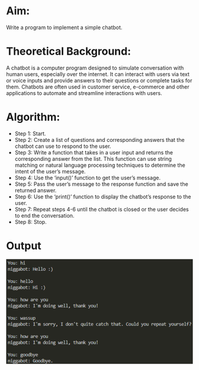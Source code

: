# Aim:
Write a program to implement a simple chatbot.

# Theoretical Background:
A chatbot is a computer program designed to simulate conversation with human users, especially over the internet. It can interact with users via text or voice inputs and provide answers to their questions or complete tasks
for them. Chatbots are often used in customer service, e-commerce and other applications to automate and streamline interactions with users.

# Algorithm:
- Step 1: Start.
- Step 2: Create a list of questions and corresponding answers that the chatbot can use to respond to the user.
- Step 3: Write a function that takes in a user input and returns the corresponding answer from the list. This function can use string matching or natural language processing techniques to determine the intent of the user’s message.
- Step 4: Use the ‘input()’ function to get the user’s message.
- Step 5: Pass the user’s message to the response function and save the returned answer.
- Step 6: Use the ‘print()’ function to display the chatbot’s response to the user.
- Step 7: Repeat steps 4-6 until the chatbot is closed or the user decides to end the conversation.
- Step 8: Stop.

# Output
![simple chatbot output](https://github.com/noelmathen/College-Lab-Works/blob/main/S6%20AI%20(Artificial%20Intelligence)/Expt15%20-%20Simple%20Chatbot/Simple%20Chatbot%20Output.png)
